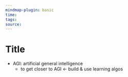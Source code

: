 ```yaml
---
mindmap-plugin: basic
time: 
tags: 
source:
---
```

# Title
- AGI: artificial general intelligence
	- to get closer to AGI <- build & use learning algos
<!--ID: 1708099388598-->
